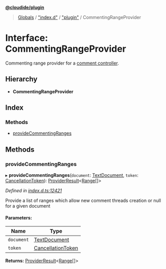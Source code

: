 **[@cloudide/plugin](../README.md)**

> [Globals](../README.md) / ["index.d"](../modules/_index_d_.md) / ["plugin"](../modules/_index_d_._plugin_.md) / CommentingRangeProvider

# Interface: CommentingRangeProvider

Commenting range provider for a [comment controller](#CommentController).

## Hierarchy

* **CommentingRangeProvider**

## Index

### Methods

* [provideCommentingRanges](_index_d_._plugin_.commentingrangeprovider.md#providecommentingranges)

## Methods

### provideCommentingRanges

▸ **provideCommentingRanges**(`document`: [TextDocument](_index_d_._plugin_.textdocument.md), `token`: [CancellationToken](_index_d_._plugin_.cancellationtoken.md)): [ProviderResult](../modules/_index_d_._plugin_.md#providerresult)\<[Range](../classes/_index_d_._plugin_.range.md)[]>

*Defined in [index.d.ts:12421](https://github.com/shuyaqian/cloudide-plugin-api/blob/6d83fa1/index.d.ts#L12421)*

Provide a list of ranges which allow new comment threads creation or null for a given document

#### Parameters:

Name | Type |
------ | ------ |
`document` | [TextDocument](_index_d_._plugin_.textdocument.md) |
`token` | [CancellationToken](_index_d_._plugin_.cancellationtoken.md) |

**Returns:** [ProviderResult](../modules/_index_d_._plugin_.md#providerresult)\<[Range](../classes/_index_d_._plugin_.range.md)[]>
